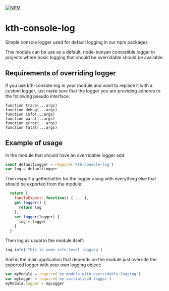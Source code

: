 [![NPM](https://nodei.co/npm/kth-console-log.png)](https://npmjs.org/package/kth-console-log)

# kth-console-log
Simple console logger used for default logging in our npm packages

This module can be use as a default, node-bunyan compatible logger in projects where basic logging that should be overridable should be available.

## Requirements of overriding logger
If you use kth-console-log in your module and want to replace it with a custom logger, just make sure that the logger you are providing adheres to the following pseudo interface:
```
function trace(...args)
function debug(...args)
function info(...args)
function warn(...args)
function error(...args)
function fatal(...args)
```

## Example of usage

In the module that should have an overridable logger add:
```js
const defaultLogger = require('kth-console-log')
var log = defaultLogger
```

Then export a getter/setter for the logger along with everything else that should be exported from the module:
```js
  return {
    funcToExport: function() { ... },
    get logger() {
      return log
    },
    set logger(logger) {
      log = logger
    }
  }
```

Then log as usual in the module itself:
```js
log.info('This is some info-level logging')
```

And in the main application that depends on the module just override the exported logger with your own logging object:
```js
var myModule = require('my-module-with-overridable-logging')
var myLogger = require('my-initialized-logger')
myModule.logger = myLogger
```

